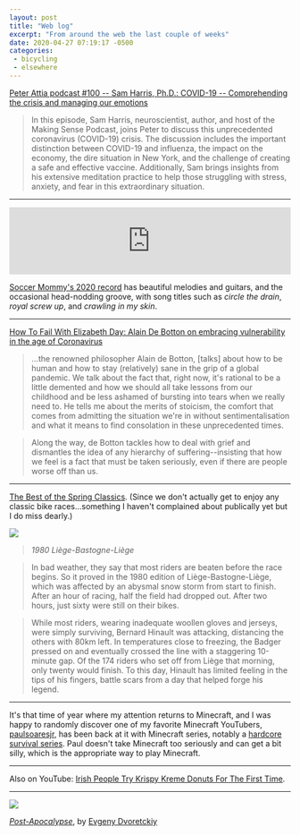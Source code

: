 ```yaml
---
layout: post
title: "Web log"
excerpt: "From around the web the last couple of weeks"
date: 2020-04-27 07:19:17 -0500
categories: 
 - bicycling
 - elsewhere
---
```


[Peter Attia podcast #100 -- Sam Harris, Ph.D.: COVID-19 -- Comprehending the crisis and managing our emotions](https://peterattiamd.com/samharris2/)

>In this episode, Sam Harris, neuroscientist, author, and host of the Making Sense Podcast, joins Peter to discuss this unprecedented coronavirus (COVID-19) crisis. The discussion includes the important distinction between COVID-19 and influenza, the impact on the economy, the dire situation in New York, and the challenge of creating a safe and effective vaccine. Additionally, Sam brings insights from his extensive meditation practice to help those struggling with stress, anxiety, and fear in this extraordinary situation.

---

<iframe style="border: 0; width: 100%; height: 120px;" src="https://bandcamp.com/EmbeddedPlayer/album=1339990753/size=large/bgcol=ffffff/linkcol=0687f5/tracklist=false/artwork=small/transparent=true/" seamless><a href="http://sopharela.bandcamp.com/album/color-theory">color theory by Soccer Mommy</a></iframe>

[Soccer Mommy's 2020 record](https://sopharela.bandcamp.com/album/color-theory) has beautiful melodies and guitars, and the occasional head-nodding groove, with song titles such as _circle the drain_, _royal screw up_, and _crawling in my skin_.

---

[How To Fail With Elizabeth Day: Alain De Botton on embracing vulnerability in the age of Coronavirus](https://howtofail.podbean.com/e/alain-de-botton-c19/)

>...the renowned philosopher Alain de Botton, [talks] about how to be human and how to stay (relatively) sane in the grip of a global pandemic. We talk about the fact that, right now, it's rational to be a little demented and how we should all take lessons from our childhood and be less ashamed of bursting into tears when we really need to. He tells me about the merits of stoicism, the comfort that comes from admitting the situation we're in without sentimentalisation and what it means to find consolation in these unprecedented times.

>Along the way, de Botton tackles how to deal with grief and dismantles the idea of any hierarchy of suffering--insisting that how we feel is a fact that must be taken seriously, even if there are people worse off than us.

---

[The Best of the Spring Classics](https://www.rapha.cc/us/en_US/stories/best-of-spring-classics). (Since we don't actually get to enjoy any classic bike races...something I haven't complained about publically yet but I do miss dearly.)

![]({{site.url}}/assets/2020/04/Hinault_Bernard_4_OFS.jpg)

>*1980 Liège-Bastogne-Liège*

>In bad weather, they say that most riders are beaten before the race begins. So it proved in the 1980 edition of Liège-Bastogne-Liège, which was affected by an abysmal snow storm from start to finish. After an hour of racing, half the field had dropped out. After two hours, just sixty were still on their bikes.

>While most riders, wearing inadequate woollen gloves and jerseys, were simply surviving, Bernard Hinault was attacking, distancing the others with 80km left. In temperatures close to freezing, the Badger pressed on and eventually crossed the line with a staggering 10-minute gap. Of the 174 riders who set off from Liège that morning, only twenty would finish. To this day, Hinault has limited feeling in the tips of his fingers, battle scars from a day that helped forge his legend.

---

It's that time of year where my attention returns to Minecraft, and I was happy to randomly discover one of my favorite Minecraft YouTubers, [paulsoaresjr](https://www.youtube.com/user/paulsoaresjr), has been back at it with Minecraft series, notably a [hardcore survival series](https://www.youtube.com/watch?v=X91az0BwCWU). Paul doesn't take Minecraft too seriously and can get a bit silly, which is the appropriate way to play Minecraft.

---

Also on YouTube: [Irish People Try Krispy Kreme Donuts For The First Time](https://www.youtube.com/watch?v=nRL8W1w_gag).

---

![]({{site.url}}/assets/2020/04/evgeny-dvoretckiy-3.jpg)

_[Post-Apocalypse](https://www.artstation.com/artwork/8l9kvq)_, by [Evgeny Dvoretckiy](https://www.artstation.com/evgenydvoretckiy)
